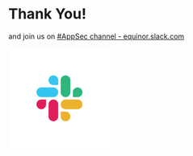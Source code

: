 <!-- .slide: data-background-image="./content/images/appsec-icon.svg" data-background-size="7%" data-background-position="right 2% top 2%"-->

# Thank You!

and join us on [#AppSec channel - equinor.slack.com](https://equinor.slack.com)

<img src="./content/images/slack.png" width="40%" height="auto" display="block" margin-left="auto" margin-right="auto">
